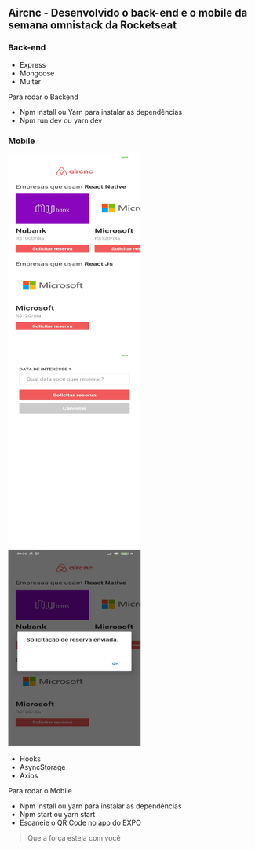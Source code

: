 ## Aircnc - Desenvolvido o back-end e o mobile da semana omnistack da Rocketseat

### Back-end 

- Express
- Mongoose
- Multer

Para rodar o Backend
- Npm install ou Yarn para instalar as dependências
- Npm run dev ou yarn dev

### Mobile

<img src="https://github.com/Daniels887/Aircnc/blob/master/mobile/Telas/ListApp.png" alt="List" width="270" height="400" /> <img src="https://github.com/Daniels887/Aircnc/blob/master/mobile/Telas/reservaApp.png" alt="Reserva" width="270" height="400" />
<img src="https://github.com/Daniels887/Aircnc/blob/master/mobile/Telas/Alert.png" alt="Alert" width="270" height="400" />

- Hooks
- AsyncStorage
- Axios

Para rodar o Mobile
- Npm install ou yarn para instalar as dependências
- Npm start ou yarn start
- Escaneie o QR Code no app do EXPO

> Que a força esteja com você
